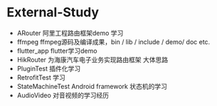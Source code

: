 # External-Study

- ARouter 阿里工程路由框架demo 学习
- ffmpeg ffmpeg源码及编译成果，bin / lib / include / demo/ doc etc.
- flutter_app flutter学习demo
- HikRouter 为海康汽车电子业务实现路由框架 大体思路
- PluginTest 插件化学习
- RetrofitTest 学习
- StateMachineTest Android framework 状态机的学习
- AudioVideo 对音视频的学习经历